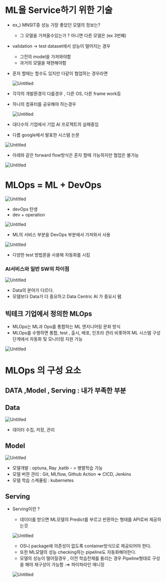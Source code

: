 # ML을 Service하기 위한 기술

- ex_) MNSIT중 성능 가장 좋았던 모델의 정보는?
    - 그 모델을 가져올수있는가 ? 아니면 다른 모델은 (ex 3번째)
- validation → test dataset에서 성능이 떨어지는 경우
    - 그전의 model을 가져와야함
    - 과거의 모델을 재현해야함
- 혼자 할때는 할수도 있지만 다같이 협업하는 경우라면
    
    ![Untitled](ML%E1%84%8B%E1%85%B3%E1%86%AF%20Service%E1%84%92%E1%85%A1%E1%84%80%E1%85%B5%20%E1%84%8B%E1%85%B1%E1%84%92%E1%85%A1%E1%86%AB%20%E1%84%80%E1%85%B5%E1%84%89%E1%85%AE%E1%86%AF%20365cf7cb5b85458f822aa55b7fd5c6ff/Untitled.png)
    
- 각각의 개발환경이 다를경우 , 다른 OS, 다른 frame work등
- 하나의 컴퓨터를 공유해야 하는경우
    
    ![Untitled](ML%E1%84%8B%E1%85%B3%E1%86%AF%20Service%E1%84%92%E1%85%A1%E1%84%80%E1%85%B5%20%E1%84%8B%E1%85%B1%E1%84%92%E1%85%A1%E1%86%AB%20%E1%84%80%E1%85%B5%E1%84%89%E1%85%AE%E1%86%AF%20365cf7cb5b85458f822aa55b7fd5c6ff/Untitled%201.png)
    
- 대다수의 기업에서 기업 AI 프로젝트의 실패중임
- 다름 google에서 발표한 시스템 논문

![Untitled](ML%E1%84%8B%E1%85%B3%E1%86%AF%20Service%E1%84%92%E1%85%A1%E1%84%80%E1%85%B5%20%E1%84%8B%E1%85%B1%E1%84%92%E1%85%A1%E1%86%AB%20%E1%84%80%E1%85%B5%E1%84%89%E1%85%AE%E1%86%AF%20365cf7cb5b85458f822aa55b7fd5c6ff/Untitled%202.png)

- 아래와 같은 forward flow방식은 혼자 할때 가능하지만 협업은 불가능

![Untitled](ML%E1%84%8B%E1%85%B3%E1%86%AF%20Service%E1%84%92%E1%85%A1%E1%84%80%E1%85%B5%20%E1%84%8B%E1%85%B1%E1%84%92%E1%85%A1%E1%86%AB%20%E1%84%80%E1%85%B5%E1%84%89%E1%85%AE%E1%86%AF%20365cf7cb5b85458f822aa55b7fd5c6ff/Untitled%203.png)

# MLOps = ML + DevOps

![Untitled](ML%E1%84%8B%E1%85%B3%E1%86%AF%20Service%E1%84%92%E1%85%A1%E1%84%80%E1%85%B5%20%E1%84%8B%E1%85%B1%E1%84%92%E1%85%A1%E1%86%AB%20%E1%84%80%E1%85%B5%E1%84%89%E1%85%AE%E1%86%AF%20365cf7cb5b85458f822aa55b7fd5c6ff/Untitled%204.png)

- devOps 탄생
- dev + operation

![Untitled](ML%E1%84%8B%E1%85%B3%E1%86%AF%20Service%E1%84%92%E1%85%A1%E1%84%80%E1%85%B5%20%E1%84%8B%E1%85%B1%E1%84%92%E1%85%A1%E1%86%AB%20%E1%84%80%E1%85%B5%E1%84%89%E1%85%AE%E1%86%AF%20365cf7cb5b85458f822aa55b7fd5c6ff/Untitled%205.png)

- ML의 서비스 부분을 DevOps 부분에서 가져와서 사용

![Untitled](ML%E1%84%8B%E1%85%B3%E1%86%AF%20Service%E1%84%92%E1%85%A1%E1%84%80%E1%85%B5%20%E1%84%8B%E1%85%B1%E1%84%92%E1%85%A1%E1%86%AB%20%E1%84%80%E1%85%B5%E1%84%89%E1%85%AE%E1%86%AF%20365cf7cb5b85458f822aa55b7fd5c6ff/Untitled%206.png)

- 다양한 test 방법론을 사용해 자동화를 시킴

### AI서비스와 일반 SW의 차이점

![Untitled](ML%E1%84%8B%E1%85%B3%E1%86%AF%20Service%E1%84%92%E1%85%A1%E1%84%80%E1%85%B5%20%E1%84%8B%E1%85%B1%E1%84%92%E1%85%A1%E1%86%AB%20%E1%84%80%E1%85%B5%E1%84%89%E1%85%AE%E1%86%AF%20365cf7cb5b85458f822aa55b7fd5c6ff/Untitled%207.png)

- Data의 분야가 다르다.
- 모델보다 Data가 더 중요하고 Data Centric AI 가 중요시 됌

## 빅테크 기업에서 정의한 MLOps

- MLOps는 ML과 Ops를 통합하는 ML 엔지니어링 문화 방식
- MLOps를 수행하면 통합, test , 출시, 배포, 인프라 관리 비롯하여 ML 시스템 구성 단계에서 자동화 및 모니터링 지원 가능

![Untitled](ML%E1%84%8B%E1%85%B3%E1%86%AF%20Service%E1%84%92%E1%85%A1%E1%84%80%E1%85%B5%20%E1%84%8B%E1%85%B1%E1%84%92%E1%85%A1%E1%86%AB%20%E1%84%80%E1%85%B5%E1%84%89%E1%85%AE%E1%86%AF%20365cf7cb5b85458f822aa55b7fd5c6ff/Untitled%208.png)

# MLOps 의 구성 요소

## DATA ,Model , Serving : 내가 부족한 부분

## Data

![Untitled](ML%E1%84%8B%E1%85%B3%E1%86%AF%20Service%E1%84%92%E1%85%A1%E1%84%80%E1%85%B5%20%E1%84%8B%E1%85%B1%E1%84%92%E1%85%A1%E1%86%AB%20%E1%84%80%E1%85%B5%E1%84%89%E1%85%AE%E1%86%AF%20365cf7cb5b85458f822aa55b7fd5c6ff/Untitled%209.png)

- 데이터 수집, 저장, 관리

## Model

![Untitled](ML%E1%84%8B%E1%85%B3%E1%86%AF%20Service%E1%84%92%E1%85%A1%E1%84%80%E1%85%B5%20%E1%84%8B%E1%85%B1%E1%84%92%E1%85%A1%E1%86%AB%20%E1%84%80%E1%85%B5%E1%84%89%E1%85%AE%E1%86%AF%20365cf7cb5b85458f822aa55b7fd5c6ff/Untitled%2010.png)

- 모델개발 : optuna, Ray ,katib - > 병렬학습 가능
- 모델 버젼 관리 : Git, MLflow, Github Action ⇒ CICD, Jenkins
- 모델 학습 스케쥴링 : kubernetes

## Serving

- Serving이란 ?
    - 데이터를 받으면 ML모델의 Predict를 부르고 반환하는 형태를 API로써 제공하는것
    
    ![Untitled](ML%E1%84%8B%E1%85%B3%E1%86%AF%20Service%E1%84%92%E1%85%A1%E1%84%80%E1%85%B5%20%E1%84%8B%E1%85%B1%E1%84%92%E1%85%A1%E1%86%AB%20%E1%84%80%E1%85%B5%E1%84%89%E1%85%AE%E1%86%AF%20365cf7cb5b85458f822aa55b7fd5c6ff/Untitled%2011.png)
    
    - OS나 package에 의존성이 없도록 container방식으로 제공되어야 한다.
    - 또한 ML모델의 성능 checking하는 pipeline도 자동화해야한다.
    - 모델의 성능이 떨어질경우 , 이전 학습전체를 돌리는 경우 Pipeline형태로 구성을 해야 재구성이 가능함 :⇒ 파이파라인 매니징
    
    ![Untitled](ML%E1%84%8B%E1%85%B3%E1%86%AF%20Service%E1%84%92%E1%85%A1%E1%84%80%E1%85%B5%20%E1%84%8B%E1%85%B1%E1%84%92%E1%85%A1%E1%86%AB%20%E1%84%80%E1%85%B5%E1%84%89%E1%85%AE%E1%86%AF%20365cf7cb5b85458f822aa55b7fd5c6ff/Untitled%2012.png)